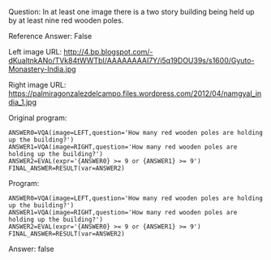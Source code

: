 Question: In at least one image there is a two story building being held up by at least nine red wooden poles.

Reference Answer: False

Left image URL: http://4.bp.blogspot.com/-dKualtnkANo/TVk84tWWTbI/AAAAAAAAI7Y/i5q19DOU39s/s1600/Gyuto-Monastery-India.jpg

Right image URL: https://palmiragonzalezdelcampo.files.wordpress.com/2012/04/namgyal_india_1.jpg

Original program:

```
ANSWER0=VQA(image=LEFT,question='How many red wooden poles are holding up the building?')
ANSWER1=VQA(image=RIGHT,question='How many red wooden poles are holding up the building?')
ANSWER2=EVAL(expr='{ANSWER0} >= 9 or {ANSWER1} >= 9')
FINAL_ANSWER=RESULT(var=ANSWER2)
```
Program:

```
ANSWER0=VQA(image=LEFT,question='How many red wooden poles are holding up the building?')
ANSWER1=VQA(image=RIGHT,question='How many red wooden poles are holding up the building?')
ANSWER2=EVAL(expr='{ANSWER0} >= 9 or {ANSWER1} >= 9')
FINAL_ANSWER=RESULT(var=ANSWER2)
```
Answer: false

